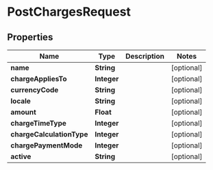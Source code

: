 
# PostChargesRequest

## Properties
Name | Type | Description | Notes
------------ | ------------- | ------------- | -------------
**name** | **String** |  |  [optional]
**chargeAppliesTo** | **Integer** |  |  [optional]
**currencyCode** | **String** |  |  [optional]
**locale** | **String** |  |  [optional]
**amount** | **Float** |  |  [optional]
**chargeTimeType** | **Integer** |  |  [optional]
**chargeCalculationType** | **Integer** |  |  [optional]
**chargePaymentMode** | **Integer** |  |  [optional]
**active** | **String** |  |  [optional]



